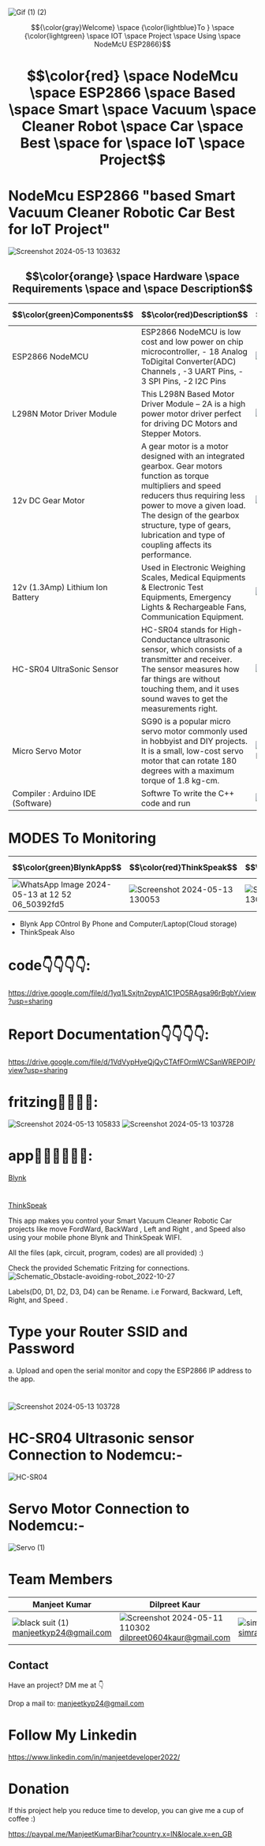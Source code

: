 ![Gif (1) (2)](https://github.com/manjeetdeveloper/IOT-PROJECT-USING-ESP32_SMART-HOME-AUTOMATION-/assets/98460132/e5541e27-a591-4a89-ae07-793f674c4263)

$${\color{gray}Welcome} \space {\color{lightblue}To } \space {\color{lightgreen} \space IOT  \space Project \space Using  \space NodeMcU ESP2866}$$

# $$\color{red} \space NodeMcu \space ESP2866 \space Based  \space Smart \space Vacuum  \space Cleaner Robot    \space Car \space Best  \space for \space IoT  \space Project$$ 

# NodeMcu ESP2866 "based Smart Vacuum Cleaner Robotic Car Best for IoT Project"
![Screenshot 2024-05-13 103632](https://github.com/manjeetdeveloper/IOT-PROJECT-USING-ESP32_SMART-HOME-AUTOMATION-/assets/98460132/4042ec73-ebcb-4c1e-8df0-9f4595e3f393)


## $$\color{orange} \space Hardware  \space Requirements  \space and  \space Description$$

 
| $$\color{green}Components$$ | $$\color{red}Description$$ | $$\color{red}Image$$ |
| --- | --- | --- |
| ESP2866 NodeMCU | ESP2866 NodeMCU is low cost and low power on chip microcontroller, - 18 Analog ToDigital Converter(ADC) Channels , -3 UART Pins, - 3 SPI Pins, -2 I2C Pins | ![ESP2866 NodeMCU](https://github.com/manjeetdeveloper/IOT-PROJECT-USING-ESP32_SMART-HOME-AUTOMATION-/assets/98460132/7d128cc0-ab30-491a-b99f-817c8ec31182)|
| L298N Motor Driver Module  | This L298N Based Motor Driver Module – 2A is a high power motor driver perfect for driving DC Motors and Stepper Motors. |![l298n](https://github.com/manjeetdeveloper/IOT-PROJECT-USING-ESP32_SMART-HOME-AUTOMATION-/assets/98460132/80d40326-bb3d-40e8-94a4-999ad5387eef)|
| 12v DC Gear Motor | A gear motor is a motor designed with an integrated gearbox. Gear motors function as torque multipliers and speed reducers thus requiring less power to move a given load. The design of the gearbox structure, type of gears, lubrication and type of coupling affects its performance. |   ![Gear motor](https://github.com/manjeetdeveloper/IOT-PROJECT-USING-ESP32_SMART-HOME-AUTOMATION-/assets/98460132/1ebf7f1b-5cb3-4bcf-9a49-3a04bfb73458)
| 12v (1.3Amp) Lithium Ion Battery | Used in Electronic Weighing Scales, Medical Equipments & Electronic Test Equipments, Emergency Lights & Rechargeable Fans, Communication Equipment.  | ![batery](https://github.com/manjeetdeveloper/IOT-PROJECT-USING-ESP32_SMART-HOME-AUTOMATION-/assets/98460132/28fe9929-0737-499f-84c7-54557840460d)|
| HC-SR04 UltraSonic Sensor | HC-SR04 stands for High-Conductance ultrasonic sensor, which consists of a transmitter and receiver. The sensor measures how far things are without touching them, and it uses sound waves to get the measurements right. |![ultrasonic](https://github.com/manjeetdeveloper/IOT-PROJECT-USING-ESP32_SMART-HOME-AUTOMATION-/assets/98460132/34ecf350-5398-49da-8229-68dd856f3a45) |
| Micro Servo Motor | SG90 is a popular micro servo motor commonly used in hobbyist and DIY projects. It is a small, low-cost servo motor that can rotate 180 degrees with a maximum torque of 1.8 kg-cm.  | ![SG90-Servo-Motor-Pinout](https://github.com/manjeetdeveloper/IOT-PROJECT-USING-ESP32_SMART-HOME-AUTOMATION-/assets/98460132/d65ac621-d040-43ae-9aac-204511708783)|
| Compiler : Arduino IDE (Software) | Softwre To write the C++ code and run | ![images](https://github.com/manjeetdeveloper/IOT-PROJECT-USING-ESP32_SMART-HOME-AUTOMATION-/assets/98460132/2f8d615e-3516-4dd6-8a73-ad85d952bb35)



#  MODES To Monitoring 

| $$\color{green}BlynkApp$$ | $$\color{red}ThinkSpeak$$ | $$\color{red}ThinkSpeak$$ |
| --- | --- | --- |
| ![WhatsApp Image 2024-05-13 at 12 52 06_50392fd5](https://github.com/manjeetdeveloper/IOT-PROJECT-USING-ESP32_SMART-HOME-AUTOMATION-/assets/98460132/f2e95772-b63a-466d-a7b1-4ae2b721842a)|![Screenshot 2024-05-13 130053](https://github.com/manjeetdeveloper/IOT-PROJECT-USING-ESP32_SMART-HOME-AUTOMATION-/assets/98460132/7c895146-c6a8-40df-bd66-995831b84c90)| ![Screenshot 2024-05-13 130411](https://github.com/manjeetdeveloper/IOT-PROJECT-USING-ESP32_SMART-HOME-AUTOMATION-/assets/98460132/7ec30e5e-d544-492b-b81e-1daae92a9450)

 
  - Blynk App COntrol By Phone and Computer/Laptop(Cloud storage)
  - ThinkSpeak Also




# code👇👇👇👇: 
https://drive.google.com/file/d/1yq1LSxjtn2pypA1C1PO5RAgsa96rBgbY/view?usp=sharing

# Report Documentation👇👇👇👇: 
https://drive.google.com/file/d/1VdVypHyeQjQyCTAfFOrmWCSanWREPOIP/view?usp=sharing


# fritzing🔑🔑🔑🔑:
![Screenshot 2024-05-13 105833](https://github.com/manjeetdeveloper/IOT-PROJECT-USING-ESP32_SMART-HOME-AUTOMATION-/assets/98460132/afd1be4a-2cf6-4826-a896-5a370bccdc3f)
![Screenshot 2024-05-13 103728](https://github.com/manjeetdeveloper/IOT-PROJECT-USING-ESP32_SMART-HOME-AUTOMATION-/assets/98460132/89c7e0e0-87f1-450d-a120-3bafd570c352)




# app🙋‍♂️🙋‍♂️🙋‍♂️:

[Blynk](https://blynk.io/)
#
[ThinkSpeak](https://thingspeak.com/)




This app makes you control your Smart Vacuum Cleaner Robotic Car projects like move FordWard, BackWard , Left and Right , and Speed also using your mobile phone Blynk and ThinkSpeak WIFI.

All the files (apk, circuit, program, codes) are all provided) :)


Check the provided Schematic Fritzing for connections. 
![Schematic_Obstacle-avoiding-robot_2022-10-27](https://github.com/manjeetdeveloper/IOT-PROJECT-USING-ESP32_SMART-HOME-AUTOMATION-/assets/98460132/9d2ef7d3-fd41-4fbf-8861-de5973e93e69)



Labels(D0, D1, D2, D3, D4) can be Rename. i.e Forward, Backward, Left, Right, and Speed .






# Type your Router SSID and Password
a. Upload and open the serial monitor and copy the ESP2866 IP address to the app.


#
![Screenshot 2024-05-13 103728](https://github.com/manjeetdeveloper/IOT-PROJECT-USING-ESP32_SMART-HOME-AUTOMATION-/assets/98460132/0b356e35-7bd5-4699-a31d-f8adb8f46ef9)


# HC-SR04 Ultrasonic sensor Connection to Nodemcu:-
![HC-SR04](https://github.com/manjeetdeveloper/IOT-PROJECT-USING-ESP32_SMART-HOME-AUTOMATION-/assets/98460132/417f4e32-710a-4c9a-9ba9-ed1a1785dd96)

# Servo Motor Connection to Nodemcu:-
![Servo (1)](https://github.com/manjeetdeveloper/IOT-PROJECT-USING-ESP32_SMART-HOME-AUTOMATION-/assets/98460132/50c7c784-a2f2-4550-941f-7db673c5bba3)



# Team Members

|  Manjeet Kumar |  Dilpreet Kaur | Simran |
| --- | --- | ---| 
| ![black suit (1)](https://github.com/manjeetdeveloper/IOT-PROJECT-USING-ESP32_SMART-HOME-AUTOMATION-/assets/98460132/56d9e320-9f40-4881-b2cd-87581ddc4853) manjeetkyp24@gmail.com| ![Screenshot 2024-05-11 110302](https://github.com/manjeetdeveloper/IOT-PROJECT-USING-ESP32_SMART-HOME-AUTOMATION-/assets/98460132/cc46031b-1a53-43b9-a443-8818b3bef9d9)dilpreet0604kaur@gmail.com| ![sim](https://github.com/manjeetdeveloper/IOT-PROJECT-USING-ESP32_SMART-HOME-AUTOMATION-/assets/98460132/90d9dcd4-b5cb-469e-8ec9-071cc544558c)simran1112002@gmail.com





## Contact
Have an project? DM me at 👇

Drop a mail to: manjeetkyp24@gmail.com
# Follow My Linkedin  
https://www.linkedin.com/in/manjeetdeveloper2022/

# Donation
If this project help you reduce time to develop, you can give me a cup of coffee :) 

https://paypal.me/ManjeetKumarBihar?country.x=IN&locale.x=en_GB

